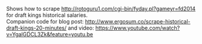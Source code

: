 Shows how to scrape http://rotoguru1.com/cgi-bin/fyday.pl?gameyr=fd2014 for draft kings historical salaries.  
Companion code for blog post: http://www.ergosum.co/scrape-historical-draft-kings-20-minutes/ and video: https://www.youtube.com/watch?v=YgalGDCL3Zk&feature=youtu.be

